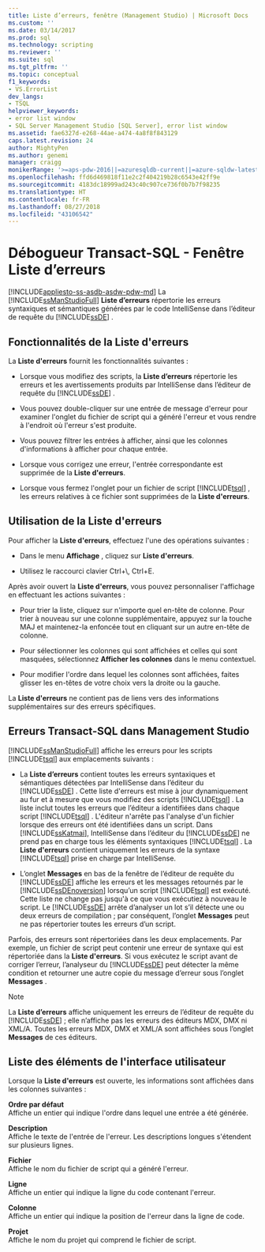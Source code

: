 ```yaml
---
title: Liste d’erreurs, fenêtre (Management Studio) | Microsoft Docs
ms.custom: ''
ms.date: 03/14/2017
ms.prod: sql
ms.technology: scripting
ms.reviewer: ''
ms.suite: sql
ms.tgt_pltfrm: ''
ms.topic: conceptual
f1_keywords:
- VS.ErrorList
dev_langs:
- TSQL
helpviewer_keywords:
- error list window
- SQL Server Management Studio [SQL Server], error list window
ms.assetid: fae6327d-e268-44ae-a474-4a8f8f843129
caps.latest.revision: 24
author: MightyPen
ms.author: genemi
manager: craigg
monikerRange: '>=aps-pdw-2016||=azuresqldb-current||=azure-sqldw-latest||>=sql-server-2016||=sqlallproducts-allversions||>=sql-server-linux-2017||=azuresqldb-mi-current'
ms.openlocfilehash: ffd6d469818f11e2c2f404219b28c6543e42ff9e
ms.sourcegitcommit: 4183dc18999ad243c40c907ce736f0b7b7f98235
ms.translationtype: HT
ms.contentlocale: fr-FR
ms.lasthandoff: 08/27/2018
ms.locfileid: "43106542"
---
```

# <a name="transact-sql-debugger---error-list-window"></a>Débogueur Transact-SQL - Fenêtre Liste d’erreurs
[!INCLUDE[appliesto-ss-asdb-asdw-pdw-md](../../includes/appliesto-ss-asdb-asdw-pdw-md.md)]
  La [!INCLUDE[ssManStudioFull](../../includes/ssmanstudiofull-md.md)] **Liste d’erreurs** répertorie les erreurs syntaxiques et sémantiques générées par le code IntelliSense dans l’éditeur de requête du [!INCLUDE[ssDE](../../includes/ssde-md.md)] .  
  
## <a name="features-of-the-error-list"></a>Fonctionnalités de la Liste d'erreurs  
 La **Liste d'erreurs** fournit les fonctionnalités suivantes :  
  
-   Lorsque vous modifiez des scripts, la **Liste d’erreurs** répertorie les erreurs et les avertissements produits par IntelliSense dans l’éditeur de requête du [!INCLUDE[ssDE](../../includes/ssde-md.md)] .  
  
-   Vous pouvez double-cliquer sur une entrée de message d'erreur pour examiner l'onglet du fichier de script qui a généré l'erreur et vous rendre à l'endroit où l'erreur s'est produite.  
  
-   Vous pouvez filtrer les entrées à afficher, ainsi que les colonnes d'informations à afficher pour chaque entrée.  
  
-   Lorsque vous corrigez une erreur, l'entrée correspondante est supprimée de la **Liste d'erreurs**.  
  
-   Lorsque vous fermez l'onglet pour un fichier de script [!INCLUDE[tsql](../../includes/tsql-md.md)] , les erreurs relatives à ce fichier sont supprimées de la **Liste d'erreurs**.  
  
## <a name="working-with-the-error-list"></a>Utilisation de la Liste d'erreurs  
 Pour afficher la **Liste d'erreurs**, effectuez l'une des opérations suivantes :  
  
-   Dans le menu **Affichage** , cliquez sur **Liste d'erreurs**.  
  
-   Utilisez le raccourci clavier Ctrl+\\, Ctrl+E.  
  
 Après avoir ouvert la **Liste d'erreurs**, vous pouvez personnaliser l'affichage en effectuant les actions suivantes :  
  
-   Pour trier la liste, cliquez sur n'importe quel en-tête de colonne. Pour trier à nouveau sur une colonne supplémentaire, appuyez sur la touche MAJ et maintenez-la enfoncée tout en cliquant sur un autre en-tête de colonne.  
  
-   Pour sélectionner les colonnes qui sont affichées et celles qui sont masquées, sélectionnez **Afficher les colonnes** dans le menu contextuel.  
  
-   Pour modifier l'ordre dans lequel les colonnes sont affichées, faites glisser les en-têtes de votre choix vers la droite ou la gauche.  
  
 La **Liste d'erreurs** ne contient pas de liens vers des informations supplémentaires sur des erreurs spécifiques.  
  
## <a name="transact-sql-errors-in-management-studio"></a>Erreurs Transact-SQL dans Management Studio  
 [!INCLUDE[ssManStudioFull](../../includes/ssmanstudiofull-md.md)] affiche les erreurs pour les scripts [!INCLUDE[tsql](../../includes/tsql-md.md)] aux emplacements suivants :  
  
-   La **Liste d’erreurs** contient toutes les erreurs syntaxiques et sémantiques détectées par IntelliSense dans l’éditeur du [!INCLUDE[ssDE](../../includes/ssde-md.md)] . Cette liste d'erreurs est mise à jour dynamiquement au fur et à mesure que vous modifiez des scripts [!INCLUDE[tsql](../../includes/tsql-md.md)] . La liste inclut toutes les erreurs que l’éditeur a identifiées dans chaque script [!INCLUDE[tsql](../../includes/tsql-md.md)] . L'éditeur n'arrête pas l'analyse d'un fichier lorsque des erreurs ont été identifiées dans un script. Dans [!INCLUDE[ssKatmai](../../includes/sskatmai-md.md)], IntelliSense dans l’éditeur du [!INCLUDE[ssDE](../../includes/ssde-md.md)] ne prend pas en charge tous les éléments syntaxiques [!INCLUDE[tsql](../../includes/tsql-md.md)] . La **Liste d'erreurs** contient uniquement les erreurs de la syntaxe [!INCLUDE[tsql](../../includes/tsql-md.md)] prise en charge par IntelliSense.  
  
-   L’onglet **Messages** en bas de la fenêtre de l’éditeur de requête du [!INCLUDE[ssDE](../../includes/ssde-md.md)] affiche les erreurs et les messages retournés par le [!INCLUDE[ssDEnoversion](../../includes/ssdenoversion-md.md)] lorsqu’un script [!INCLUDE[tsql](../../includes/tsql-md.md)] est exécuté. Cette liste ne change pas jusqu'à ce que vous exécutiez à nouveau le script. Le [!INCLUDE[ssDE](../../includes/ssde-md.md)] arrête d’analyser un lot s’il détecte une ou deux erreurs de compilation ; par conséquent, l’onglet **Messages** peut ne pas répertorier toutes les erreurs d’un script.  
  
 Parfois, des erreurs sont répertoriées dans les deux emplacements. Par exemple, un fichier de script peut contenir une erreur de syntaxe qui est répertoriée dans la **Liste d'erreurs**. Si vous exécutez le script avant de corriger l’erreur, l’analyseur du [!INCLUDE[ssDE](../../includes/ssde-md.md)] peut détecter la même condition et retourner une autre copie du message d’erreur sous l’onglet **Messages** .  
  
> [!NOTE]  
>  La **Liste d’erreurs** affiche uniquement les erreurs de l’éditeur de requête du [!INCLUDE[ssDE](../../includes/ssde-md.md)] ; elle n’affiche pas les erreurs des éditeurs MDX, DMX ni XML/A. Toutes les erreurs MDX, DMX et XML/A sont affichées sous l’onglet **Messages** de ces éditeurs.  
  
## <a name="uielement-list"></a>Liste des éléments de l'interface utilisateur  
 Lorsque la **Liste d'erreurs** est ouverte, les informations sont affichées dans les colonnes suivantes :  
  
 **Ordre par défaut**  
 Affiche un entier qui indique l'ordre dans lequel une entrée a été générée.  
  
 **Description**  
 Affiche le texte de l'entrée de l'erreur. Les descriptions longues s'étendent sur plusieurs lignes.  
  
 **Fichier**  
 Affiche le nom du fichier de script qui a généré l'erreur.  
  
 **Ligne**  
 Affiche un entier qui indique la ligne du code contenant l'erreur.  
  
 **Colonne**  
 Affiche un entier qui indique la position de l'erreur dans la ligne de code.  
  
 **Projet**  
 Affiche le nom du projet qui comprend le fichier de script.  
  
  
